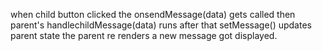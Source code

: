 when child button clicked the onsendMessage(data) gets called then parent's handlechildMessage(data) runs after that setMessage() updates parent state the parent re renders a new message got displayed.

